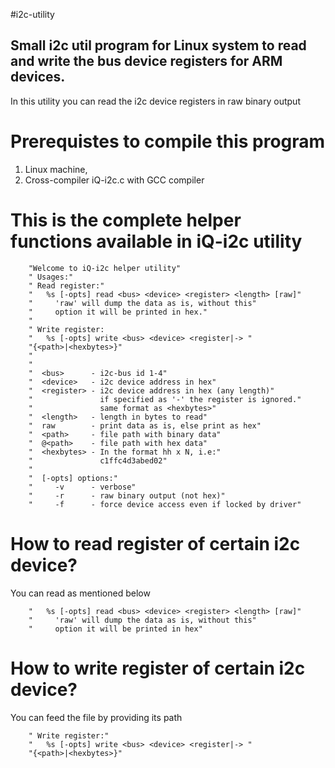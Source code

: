 #i2c-utility

## Small i2c util program for Linux system to read and write the bus device registers for ARM devices.

In this utility you can read the i2c device registers in raw binary output

# Prerequistes to compile this program
1. Linux machine, 
2. Cross-compiler iQ-i2c.c with GCC compiler


# This is the complete helper functions available in iQ-i2c utility

		"Welcome to iQ-i2c helper utility"
		" Usages:"
		" Read register:"
		"   %s [-opts] read <bus> <device> <register> <length> [raw]"
		"     'raw' will dump the data as is, without this"
		"     option it will be printed in hex."
		"
		" Write register:
		"   %s [-opts] write <bus> <device> <register|-> "
		"{<path>|<hexbytes>}"
		"
		"
		"  <bus>      - i2c-bus id 1-4"
		"  <device>   - i2c device address in hex"
		"  <register> - i2c device address in hex (any length)"
		"               if specified as '-' the register is ignored."
		"               same format as <hexbytes>"
		"  <length>   - length in bytes to read"
		"  raw        - print data as is, else print as hex"
		"  <path>     - file path with binary data"
		"  @<path>    - file path with hex data"
		"  <hexbytes> - In the format hh x N, i.e:"
		"               c1ffc4d3abed02"
		"
		"  [-opts] options:"
		"     -v      - verbose"
		"     -r      - raw binary output (not hex)"
		"     -f      - force device access even if locked by driver"
  
# How to read register of certain i2c device?
You can read as mentioned below

		"   %s [-opts] read <bus> <device> <register> <length> [raw]"
		"     'raw' will dump the data as is, without this"
		"     option it will be printed in hex"
    
 # How to write register of certain i2c device?
 You can feed the file by providing its path
 
 		" Write register:"
		"   %s [-opts] write <bus> <device> <register|-> "
		"{<path>|<hexbytes>}"
    
 

